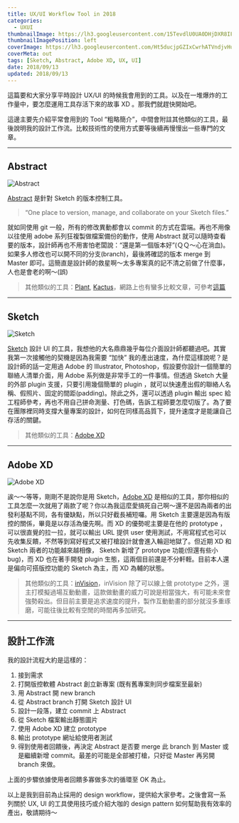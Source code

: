 ```yaml
---
title: UX/UI Workflow Tool in 2018
categories:
  - UXUI
thumbnailImage: https://lh3.googleusercontent.com/15TevdlU0UA0DHjDXR8IFLjUteZ4XGxRObDpCwsIumenN6CLFYQFRcoJnS_6xYGMmbUFHxpqlXp25FcRXorD83F2vgEoldt2orwKDe1_QGMpNRhvu0KtXQ1KxuXUV7GTUSCOn4GXJMj8lCETJtDBXcyl6bi_snLs80aQJu-mSbdzJ-Bj3D_0DpmVrnfS_KyUD7I-RnQZ5FOzarAYJmXYpwjBXGZkGNc1CtiSJ1OAQPCXFsOIj0Wnw8Bpq8z0ysUDOZXt6ZWoC74yspZm10_zGEUyjm5axY0SDCxxwPcdJ_GIhoz90_L9wqRjz1NLVOBgPsDmQwWKzCd4o-M-VgjflYccFA45jcNEr5vV5Pce3JKqX9gJFIL-qVW9J5Y_qjMBZdOr7M3YWveJeo8daOKrF1CIGuInKckICK5-K4h52V_CpV_1jEPEDRfI5OGnX4AfFPnntVRmP3y8raD5ajnxgnFAj3bVmaC4XSDO9ZLJd-soMaaTqa-URYTv4WjGJZGpM-XP2MYrMVyQyafCzc90XKuxo3stdk7qL9-Hua-AQi5S5iVLacJz8LSTRqGcy8vXu_vIG8YHLOCAQAQO3pXJxcwu33BlttXskTLk-b8j2MvYr1OM25EW35MThuYOQNimlGLn7P7f5sphQiTt-aNT0mj-HrD_xE05=s250-no
thumbnailImagePosition: left
coverImage: https://lh3.googleusercontent.com/Ht5ducjpGZIxCwrhATVndjvHuH_-Kz2Tl3a4r071v7j_GHdCDyo5D5myiDer5DZwdhCDWb0ZSgwdusqZsgc3q2GXPXv3I_CGwluVHNyiieve2YsRUy9_-xuJONWJJZ4Fd4gxZAqXh8J57Q811ITlBRHUuA6UJQeM_9cQ52vpmFWXIgM3NBlV0_QcBebviTM6XT3EHucC0Wv4LFpCYffHzM_Aftc_YTG7QVrG5wtBg0ebGhMggyMme6j1kRuxdOI_nvoFpTYxHr58P68R5rcSdXxVXZ0FeYpKaNkmkZ7rNhsL_z3iWI7CxjbSPJD5USGFSS88OdSfp34p9dysnyk8-FJN3COPgxcZh0krE_Yn_pUhAObBn5nWC6WdZzTFCcTHhY4GDsYlsO2OsizYSscRoqCfUaZ_byBLYop2mr4-I2NsOwVTHVMCa3XLZ-bKoEei_GDNuBeSOs6s03lLVgN0-BPnXhqQkRRVSTvg74D1cu65nlDdMEe__a_H8PJxRuxo7kIzuZS2gP7vjwiKkd2bYR705P6P8mWVJf0RTDED3uTtM3it9yvTOa77wiJJtr5Y0h75S5ZrcclHDu6t9WcyFB3yrLuPBNPuieuy10HMhHXBqZqQRX8tyPZaQwNiANFgBQQ1MYs_jXPXnrj5y5-GneVm30LkL5UE=w1024-h683-no
coverMeta: out
tags: [Sketch, Abstract, Adobe XD, UX, UI]
date: 2018/09/13
updated: 2018/09/13
---
```


這篇要和大家分享平時設計 UX/UI 的時候我會用到的工具。以及在一堆爆炸的工作量中，要怎麼運用工具存活下來的故事 XD 。那我們就趕快開始吧。

<!--more-->

這邊主要先介紹平常會用到的 Tool “粗略簡介”，中間會附註其他類似的工具，最後說明我的設計工作流。比較技術性的使用方式要等後續再慢慢出一些專門的文章。

***
## Abstract

![Abstract](https://lh3.googleusercontent.com/B9jMSu2y8oF5JWE25zqlLeLdnXeFKu8VlAQGjGo7E-naFUVL0Q_svrwfEJc4wfyFGn_YGv7jdo2A8nL_qK2W0_7cy-8rMJZnc3PGERoQ7Yh8yRnxLFw28LW6u_1tqhGYH7cf9nIA5ymIS0-wMQB4jnZ07RdOUVrwhdSMvYhOfdPbs-lBESJPdIfRMA1uJgZt9-moEUPEAHwGV5H9EjDRgACHqJYSj3AVLL05WR3wxW1L0tC2R1bLCH5qfpAwVmD6jiBkwrs1rJEIHYBEMYWT5jPnXTzL1_GF4wo7QRR2hSrucL_88HEz0HPMhl_erd3NbQMykciPwCt9qleYapfcPhFb0IUndhW0YNWZaStiT-e1qK1gqYOtfi7NBuvzX8V9fvT3IyGUXA1R_TZcB0tdYNVe_xFogGYlWFmcs4Kf-M03ffDmIwBe-wAl2FXR2T3dAk0kyBngWTDVgCT7bHzpIeJUQ0wXOgd3G5ULCpnSwGmb-QgXssU3zfGnQPyCZz1YJ4j60m3XXc3D63gcMvVJtec3TzQrhm9z32LeSvtH3xLXftaCJvpu4OAt8qIPN3ccjQZvHVB_wFTcC327qTH8fZzDXc2_76PjyOM5mnRSzYTZWcmyemJiTJZECdSCsCXFh0tAltqbpSlAo5h5lXV7eA6VXf3GJOVf=w1000-h648-no "Abstract")

[Abstract](https://www.goabstract.com/) 是針對 Sketch 的版本控制工具。

> “One place to version, manage, and collaborate on your Sketch files.” 

就如同使用 git 一般，所有的修改異動都會以 commit 的方式在雲端。再也不用像以往使用 adobe 系列狂複製做檔案備份的動作，使用 Abstract 就可以隨時查看要的版本，設計師再也不用害怕老闆說：“還是第一個版本好”(ＱＱ～心在淌血)。如果多人修改也可以開不同的分支(branch)，最後將確認的版本 merge 到 Master 即可。這簡直是設計師的救星啊～太多專案真的記不清之前做了什麼事，人也是會老的啊～(誤)

> 其他類似的工具：[Plant](https://plantapp.io/), [Kactus](https://kactus.io/)，網路上也有蠻多比較文章，可參考[這篇](https://blog.prototypr.io/abstract-vs-kactus-vs-plant-a-guide-of-version-control-solutions-for-sketch-7da0a8ab5105)

***
## Sketch

![Sketch](https://lh3.googleusercontent.com/p8yHNZixT2X4KUTqi9yWP37AOStxEdS76FbW7-zGuPezghV337s75z3sUnxU-hqp9Nla_daY9xJMdc7fvGZ1QyiRBdI-Lk_FtvL6N_dIW9Szg__ZILi8MxIHzHtHMUe_8A2ICXIswUVtQlg0id5pP5IN6zoiw6uN10jKR_yofIwlH1Gy7GSlwR1Cwxlr3r-FcvvVg2FTZ5U1oUW-HD013ja9hGRhDhW2dkq0B5TiMtSEiNtWGx1oxIZ6YebTtMguiG2JEfur0Kd0Soerl-1DtKrWUmiwWhTYyU4CCWATsgqWLz1WSIi0AZmCCuOEZpELDpiq7McO3U_hUhdltH8ciGSf53BsLnsAi6VDP6w56Y_RhP7JkptmTRytB6_JrwQr34ZBfPlGvtwj9b7egeZ0q76srWyHVzNK_92T4wRFTzztlIeCluignUWrz5ObBOZiVrfHJpJ2DlVyz9NpMPYj_tJY-XTB7QqC8w0Guznx9-GxMcAEkFesDYULzWxQKSt-gKECfrEFJhmtPzPUm7Rf1Y9Fm6zjddvhz3lyYyEbZK8kHzpUTCUDAlDxU2upuEVbIv5-BGpyNsrOMG8Ivb1T87fpy7FLuMcz8Z67hwwh-jav9DqNI9_jpqwNuNeImgehSmeA_5CJ_n-4IUQkYnk-LTACH8P-U77n=w1024-h612-no "Sketch")

[Sketch](https://www.sketchapp.com/) 設計 UI 的工具，我想他的大名鼎鼎幾乎每位介面設計師都聽過吧。其實我第一次接觸他的契機是因為我需要 “加快” 我的產出速度，為什麼這樣說呢？是設計師的話一定用過 Adobe 的 Illustrator, Photoshop，假設要你設計一個簡單的聯絡人清單介面，用 Adobe 系列做是非常手工的一件事情。但透過 Sketch 大量的外部 plugin 支援，只要引用幾個簡單的 plugin ，就可以快速產出假的聯絡人名稱、假照片、固定的間距(padding)。除此之外，還可以透過 plugin 輸出 spec 給工程師參考，再也不用自己拼命測量、打色碼，告訴工程師要怎麼切版了。為了要在團隊裡同時支撐大量專案的設計，如何在同樣高品質下，提升速度才是能讓自己存活的關鍵。

> 其他類似的工具：[Adobe XD](https://www.adobe.com/tw/products/xd.html)

***
## Adobe XD

![Adobe XD](https://lh3.googleusercontent.com/oN9oos92ac2EMe_33VCHYJKZpxFT0fE2NwTPMj5LQtPwN0pSFK5VXjktls7Xod7-K4XbRE2ZUXQQ_t6x3Omxl6lKZp3mM8Lpge8YHfHuWTAkodiDHD7zuzGRLm9vfDGzQQLBTehvt1-1hWByIHf8X33vXqer0DQcz-PqYkh_vJ3O4yTbY-XaZGJCY_39VkCUgVD_tMDNMqwK8mkUv_RDFEHK_WHoVrwXYYgvmSS21jTkb8pZdn4XKESnnASPVfodGiSAnPZjVOE_2XBdNMNhbQgXZN7QJMxseCB_erd1NYNb-k3Fox2WG9pxjfj-0zmYB3f1coj1aV9khiz4rlJmGQGjvz2ghfe94OR_gg0rIi4XYfrTKzIW1EjdbzrgHwAxJwyJbVGg_8ZMEd8hYGBYWMeN8p2rCinI9ixu44uZyCUT9hFsFgCmSHgivJhavxdNoPzSwqyMUVTDWccQCaR55IjmKYVtDKhpGmo8jFtxgrRW06ASGP-HCPeFFWcL9x4Ud33O7xugtcGG1GfFivnxD1ZC___vARwrfffz1-M8eTFDrDKAsh4G2bnWmFj4WN4HPHllpcDo4lsx4mjN2KG2aP4mPpJalHdYTxGU_RQkeBxRxP3q7JOtnMTcl8tTwEKhXWl_LJNfkO-70M190n8PFJFtG6J7Laqt=w720-h520-no "Adobe XD")

誒～～等等，剛剛不是說你是用 Sketch，[Adobe XD](https://www.adobe.com/tw/products/xd.html) 是相似的工具，那你相似的工具怎麼一次就用了兩款了呢？你以為我這麼愛搞死自己啊～還不是因為兩者的出發利基點不同，各有優缺點，所以只好截長補短囉。用 Sketch 主要還是因為有版控的關係，畢竟是以存活為優先啊。而 XD 的優勢呢主要是在他的 prototype ，可以很直覺的拉一拉，就可以輸出 URL 提供 user 使用測試，不用寫程式也可以先收集反饋，不然等到寫好程式又被打槍設計就會進入輪迴地獄了。但近期 XD 和 Sketch 兩者的功能越來越相像， Sketch 新增了 prototype 功能(但還有些小 bug)，而 XD 也在著手開發 plugin 生態，這兩個目前還是不分軒輊。目前本人還是偏向可搭版控功能的 Sketch 為主，而 XD 為輔的狀態。

> 其他類似的工具：[inVision](https://www.invisionapp.com/)，inVision 除了可以線上做 prototype 之外，還主打模擬過場互動動畫，這款做動畫的威力可說是相當強大，有可能未來會強勢殺出。但目前主要是追求速度的提升，製作互動動畫的部分就沒多重琢磨，可能往後比較有空閒的時間再多加研究。

***
## 設計工作流

我的設計流程大約是這樣的：

1. 接到需求
2. 打開版控軟體 Abstract 創立新專案 (既有舊專案則同步檔案至最新)
3. 用 Abstract 開 new branch
4. 從 Abstract branch 打開 Sketch 設計 UI
5. 設計一段落，建立 commit 上 Abstract
6. 從 Sketch 檔案輸出靜態圖片
7. 使用 Adobe XD 建立 prototype
8. 輸出 prototype 網址給使用者測試
9. 得到使用者回饋後，再決定 Abstract 是否要 merge 此 branch 到 Master 或是繼續新增 commit。最差的可能是全部被打槍，只好從 Master 再另開 branch 來做。

上面的步驟依據使用者回饋多寡做多次的循環至 OK 為止。

以上是我到目前為止採用的 design workflow，提供給大家參考。之後會寫一系列關於 UX, UI 的工具使用技巧或介紹大咖的 design pattern 如何幫助我有效率的產出，敬請期待～